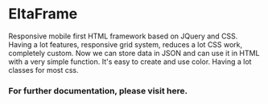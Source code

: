 # EltaFrame
Responsive mobile first HTML framework based on JQuery and CSS. Having a lot features, responsive grid system, reduces a lot CSS work, completely custom. Now we can store data in JSON and can use it in HTML with a very simple function. It's easy to create and use color. Having a lot classes for most css. 


### For further documentation, please visit here.
